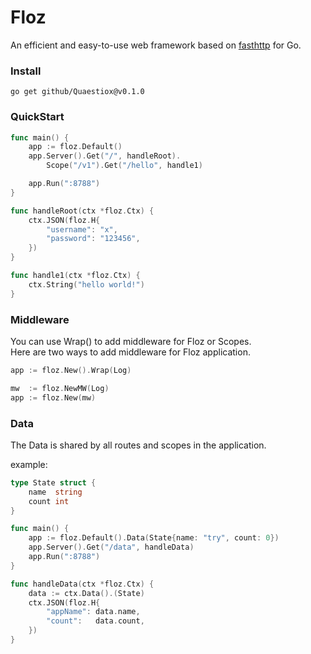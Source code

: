 # Floz

An efficient and easy-to-use web framework based on [fasthttp](https://github.com/valyala/fasthttp) for Go.

### Install
```shell
go get github/Quaestiox@v0.1.0
```

### QuickStart

```go
func main() {
    app := floz.Default()
    app.Server().Get("/", handleRoot).
        Scope("/v1").Get("/hello", handle1)

    app.Run(":8788")
}

func handleRoot(ctx *floz.Ctx) {
    ctx.JSON(floz.H{
        "username": "x",
        "password": "123456",
    })
}

func handle1(ctx *floz.Ctx) {
    ctx.String("hello world!")
}
```

### Middleware

You can use Wrap() to add middleware for Floz or Scopes.<br>
Here are two ways to add middleware for Floz application.

```go
app := floz.New().Wrap(Log)
```
```go
mw  := floz.NewMW(Log)
app := floz.New(mw)
```

### Data

The Data is shared by all routes and scopes in the application.

example:
```go
type State struct {
    name  string
    count int
}

func main() {
    app := floz.Default().Data(State{name: "try", count: 0})
    app.Server().Get("/data", handleData)
    app.Run(":8788")
}

func handleData(ctx *floz.Ctx) {
    data := ctx.Data().(State)
    ctx.JSON(floz.H{
        "appName": data.name,
        "count":   data.count,
    })
}
```

